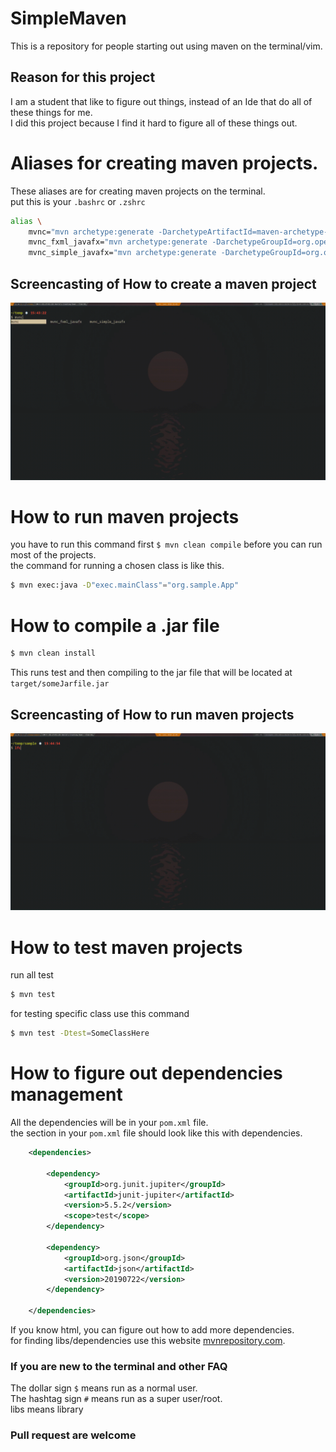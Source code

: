 # SimpleMaven
This is a repository for people starting out using maven on the terminal/vim.

## Reason for this project
I am a student that like to figure out things, instead of an Ide that do all of these things for me.  
I did this project because I find it hard to figure all of these things out.


# Aliases for creating maven projects.

These aliases are for creating maven projects on the terminal.  
put this is your `.bashrc` or `.zshrc`
```bash
alias \
	mvnc="mvn archetype:generate -DarchetypeArtifactId=maven-archetype-quickstart" \
	mvnc_fxml_javafx="mvn archetype:generate -DarchetypeGroupId=org.openjfx -DarchetypeArtifactId=javafx-archetype-fxml" \
	mvnc_simple_javafx="mvn archetype:generate -DarchetypeGroupId=org.openjfx -DarchetypeArtifactId=javafx-archetype-simple" 
```

## Screencasting of How to create a maven project
![](res/video_create_javafx.gif)

# How to run maven projects
you have to run this command first `$ mvn clean compile` before you can run most of the projects.  
the command for running a chosen class is like this.  
```bash
$ mvn exec:java -D"exec.mainClass"="org.sample.App"
```

# How to compile a .jar file
```bash
$ mvn clean install 
```
This runs test and then compiling to the jar file that will be located at `target/someJarfile.jar`

## Screencasting of How to run maven projects   
![](res/video_run_javafx.gif)

# How to test maven projects
run all test
```bash
$ mvn test
```
for testing specific class use this command 
```bash
$ mvn test -Dtest=SomeClassHere
```


# How to figure out dependencies management
All the dependencies will be in your `pom.xml` file.  
the section in your `pom.xml` file should look like this with dependencies.   
```xml
    <dependencies>

        <dependency>
            <groupId>org.junit.jupiter</groupId>
            <artifactId>junit-jupiter</artifactId>
            <version>5.5.2</version>
            <scope>test</scope>
        </dependency>

        <dependency>
            <groupId>org.json</groupId>
            <artifactId>json</artifactId>
            <version>20190722</version>
        </dependency>

    </dependencies>
```
If you know html, you can figure out how to add more dependencies.  
for finding libs/dependencies use this website [mvnrepository.com](https://mvnrepository.com/).  


### If you are new to the terminal and other FAQ
The dollar sign `$` means run as a normal user.  
The hashtag sign `#` means run as a super user/root.  
libs means library  

### Pull request are welcome
